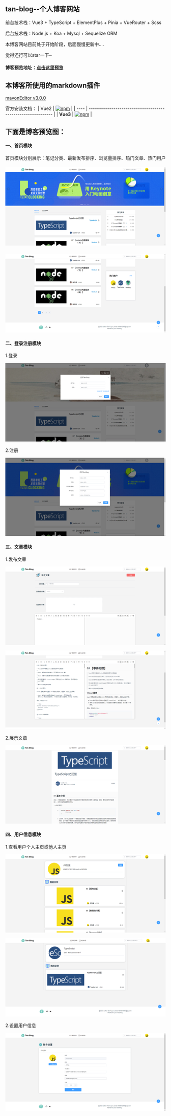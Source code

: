 ## tan-blog--个人博客网站


前台技术栈：Vue3 \+ TypeScript + ElementPlus + Pinia + VueRouter + Scss

后台技术栈：Node.js + Koa + Mysql + Sequelize ORM



本博客网站目前处于开始阶段，后面慢慢更新中....

觉得还行可以star一下~



#### 博客预览地址：[点击这里预览](http://47.106.39.120/#/home)



## 本博客所使用的markdown插件

[mavonEditor v3.0.0](https://github.com/hinesboy/mavonEditor)

官方安装文档：
| Vue2 | [![npm](https://img.shields.io/npm/v/mavon-editor/latest.svg)](https://www.npmjs.com/package/mavon-editor/v/latest) |
| ---- | ------------------------------------------------------------ |
| **Vue3** | [![npm](https://img.shields.io/npm/v/mavon-editor/next.svg)](https://www.npmjs.com/package/mavon-editor/v/next) |



## 下面是博客预览图：



#### 一、首页模块

首页模块分别展示：笔记分类、最新发布排序、浏览量排序、热门文章、热门用户

##### ![./image/home/home.png](./image/home/home.png)



![](./image/home/home2.png)



#### 二、登录注册模块

1.登录

![](./image/login/login.png)



2.注册

![](./image/login/register.png)



#### 三、文章模块



1.发布文章



![](./image/publish/publish.png)



![](./image/publish/publish1.png)



2.展示文章

![](./image/publish/show.png)



#### 四、用户信息模块



1.查看用户个人主页或他人主页



![](./image/userinfo/user_article.png)



![](./image/userinfo/other_info.png)



2.设置用户信息

![](./image/userinfo/set_info.png)


